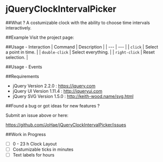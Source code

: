# jQueryClockIntervalPicker

##What ?
A costumizable clock with the ability to choose time intervals interactively.

##Example
Visit the project page: 

##Usage - Interaction
| Command | Description |
| --- | --- |
| `click` | Select a point in time. |
| `double-click` | Select everything. |
| `right-click` | Reset selection. |

##Usage - Events

##Requirements
- jQuery     Version 2.2.0  : <https://jquery.com>
- jQuery UI  Version 1.11.4 : <http://jqueryui.com>
- jQuery SVG Version 1.5.0  : <http://keith-wood.name/svg.html>

##Found a bug or got ideas for new features ? 

Submit an issue above or here: 

<https://github.com/JoHae/jQueryClockIntervalPicker/issues>

##Work in Progress
- [ ] 0 - 23 h Clock Layout
- [ ] Costumizable ticks in minutes
- [ ] Text labels for hours
